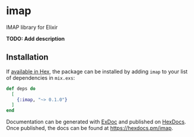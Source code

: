 # imap
IMAP library for Elixir

**TODO: Add description**

## Installation

If [available in Hex](https://hex.pm/docs/publish), the package can be installed
by adding `imap` to your list of dependencies in `mix.exs`:

```elixir
def deps do
  [
    {:imap, "~> 0.1.0"}
  ]
end
```

Documentation can be generated with [ExDoc](https://github.com/elixir-lang/ex_doc)
and published on [HexDocs](https://hexdocs.pm). Once published, the docs can
be found at <https://hexdocs.pm/imap>.